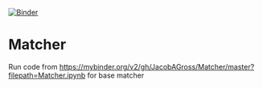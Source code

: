 [![Binder](https://mybinder.org/badge_logo.svg)](https://mybinder.org/v2/gh/JacobAGross/Matcher/master?filepath=Matcher.ipynb)

# Matcher

Run code from https://mybinder.org/v2/gh/JacobAGross/Matcher/master?filepath=Matcher.ipynb for base matcher
